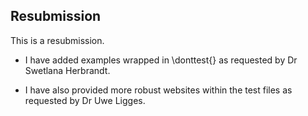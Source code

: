## Resubmission
This is a resubmission. 

- I have added examples wrapped in \donttest{} as requested by Dr Swetlana Herbrandt.

- I have also provided more robust websites within the test files as requested by Dr Uwe Ligges.
